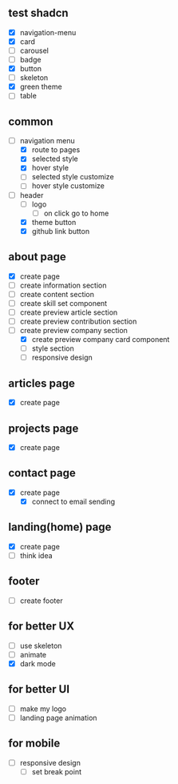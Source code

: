 ## test shadcn

- [x] navigation-menu
- [x] card
- [ ] carousel
- [ ] badge
- [x] button
- [ ] skeleton
- [x] green theme
- [ ] table

## common

- [ ] navigation menu
  - [x] route to pages
  - [x] selected style
  - [x] hover style
  - [ ] selected style customize
  - [ ] hover style customize
- [ ] header
  - [ ] logo
    - [ ] on click go to home
  - [x] theme button
  - [x] github link button

## about page

- [x] create page
- [ ] create information section
- [ ] create content section
- [ ] create skill set component
- [ ] create preview article section
- [ ] create preview contribution section
- [ ] create preview company section
  - [x] create preview company card component
  - [ ] style section
  - [ ] responsive design

## articles page

- [x] create page

## projects page

- [x] create page

## contact page

- [x] create page
  - [x] connect to email sending

## landing(home) page

- [x] create page
- [ ] think idea

## footer

- [ ] create footer

## for better UX

- [ ] use skeleton
- [ ] animate
- [x] dark mode

## for better UI

- [ ] make my logo
- [ ] landing page animation

## for mobile

- [ ] responsive design
  - [ ] set break point

